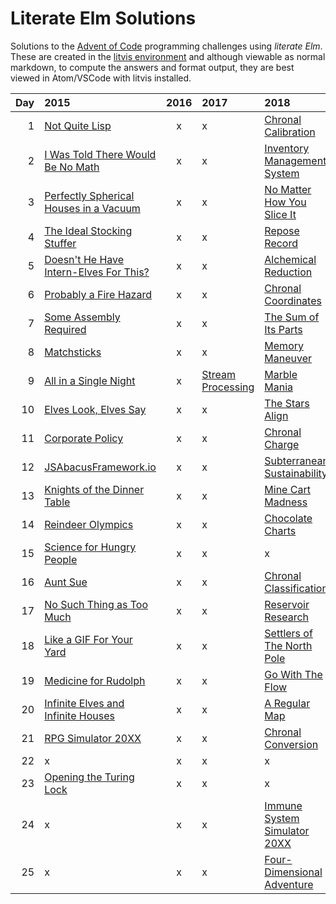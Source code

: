 # Literate Elm Solutions

Solutions to the [Advent of Code](http://adventofcode.com) programming challenges using _literate Elm_.
These are created in the [litvis environment](https://github.com/gicentre/litvis) and although viewable as normal markdown, to compute the answers and format output, they are best viewed in Atom/VSCode with litvis installed.

| Day | 2015                                                  | 2016 | 2017                             | 2018                                        |
| --: | :---------------------------------------------------- | :--: | :------------------------------- | :------------------------------------------ |
|   1 | [Not Quite Lisp](d01_2015.md)                         |  x   | x                                | [Chronal Calibration](d01_2018.md)          |
|   2 | [I Was Told There Would Be No Math](d02_2015.md)      |  x   | x                                | [Inventory Management System](d02_2018.md)  |
|   3 | [Perfectly Spherical Houses in a Vacuum](d03_2015.md) |  x   | x                                | [No Matter How You Slice It](d03_2018.md)   |
|   4 | [The Ideal Stocking Stuffer](d04_2015.md)             |  x   | x                                | [Repose Record](d04_2018.md)                |
|   5 | [Doesn't He Have Intern-Elves For This?](d05_2015.md) |  x   | x                                | [Alchemical Reduction](d05_2018.md)         |
|   6 | [Probably a Fire Hazard](d06_2015.md)                 |  x   | x                                | [Chronal Coordinates](d06_2018.md)          |
|   7 | [Some Assembly Required](d07_2015.md)                 |  x   | x                                | [The Sum of Its Parts](d07_2018.md)         |
|   8 | [Matchsticks](d08_2015.md)                            |  x   | x                                | [Memory Maneuver](d08_2018.md)              |
|   9 | [All in a Single Night](d09_2015.md)                  |  x   | [Stream Processing](d09_2017.md) | [Marble Mania](d09_2018.md)                 |
|  10 | [Elves Look, Elves Say](d10_2015.md)                  |  x   | x                                | [The Stars Align](d10_2018.md)              |
|  11 | [Corporate Policy](d11_2015.md)                       |  x   | x                                | [Chronal Charge](d11_2018.md)               |
|  12 | [JSAbacusFramework.io](d12_2015.md)                   |  x   | x                                | [Subterranean Sustainability](d12_2018.md)  |
|  13 | [Knights of the Dinner Table](d13_2015.md)            |  x   | x                                | [Mine Cart Madness](d13_2018.md)            |
|  14 | [Reindeer Olympics](d14_2015.md)                      |  x   | x                                | [Chocolate Charts](d14_2018.md)             |
|  15 | [Science for Hungry People](d15_2015.md)              |  x   | x                                | x                                           |
|  16 | [Aunt Sue](d16_2015.md)                               |  x   | x                                | [Chronal Classification](d16_2018.md)       |
|  17 | [No Such Thing as Too Much](d17_2015.md)              |  x   | x                                | [Reservoir Research](d17_2018.md)           |
|  18 | [Like a GIF For Your Yard](d18_2015.md)               |  x   | x                                | [Settlers of The North Pole](d18_2018.md)   |
|  19 | [Medicine for Rudolph](d19_2015.md)                   |  x   | x                                | [ Go With The Flow](d19_2018.md)            |
|  20 | [Infinite Elves and Infinite Houses](d20_2015.md)     |  x   | x                                | [ A Regular Map](d20_2018.md)               |
|  21 | [RPG Simulator 20XX](d21_2015.md)                     |  x   | x                                | [Chronal Conversion](d21_2018.md)           |
|  22 | x                                                     |  x   | x                                | x                                           |
|  23 | [Opening the Turing Lock](d23_2015.md)                |  x   | x                                | x                                           |
|  24 | x                                                     |  x   | x                                | [Immune System Simulator 20XX](d24_2018.md) |
|  25 | x                                                     |  x   | x                                | [Four-Dimensional Adventure](d25_2018.md)   |
